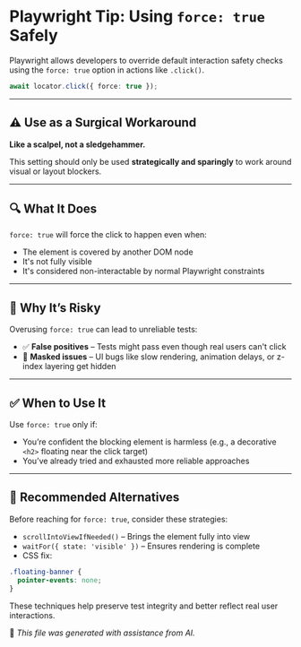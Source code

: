 # Playwright Tip: Using `force: true` Safely

Playwright allows developers to override default interaction safety checks using the `force: true` option in actions like `.click()`.

```ts
await locator.click({ force: true });
```

---

## ⚠️ Use as a Surgical Workaround

**Like a scalpel, not a sledgehammer.**

This setting should only be used **strategically and sparingly** to work around visual or layout blockers.

---

## 🔍 What It Does

`force: true` will force the click to happen even when:

- The element is covered by another DOM node
- It's not fully visible
- It's considered non-interactable by normal Playwright constraints

---

## 🚨 Why It’s Risky

Overusing `force: true` can lead to unreliable tests:

- ✅ **False positives** – Tests might pass even though real users can't click
- 🐛 **Masked issues** – UI bugs like slow rendering, animation delays, or z-index layering get hidden

---

## ✅ When to Use It

Use `force: true` only if:

- You’re confident the blocking element is harmless (e.g., a decorative `<h2>` floating near the click target)
- You’ve already tried and exhausted more reliable approaches

---

## 🧼 Recommended Alternatives

Before reaching for `force: true`, consider these strategies:

- `scrollIntoViewIfNeeded()` – Brings the element fully into view
- `waitFor({ state: 'visible' })` – Ensures rendering is complete
- CSS fix:

```css
.floating-banner {
  pointer-events: none;
}
```

These techniques help preserve test integrity and better reflect real user interactions.

🤖 _This file was generated with assistance from AI._
